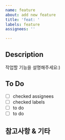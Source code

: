 ```yaml
---
name: feature
about: add new feature
title: 'feat: '
labels: feature
assignees: ''

---
```


## Description
작업할 기능을 설명해주세요:)

## To Do
- [ ] checked assignees
- [ ] checked labels
- [ ] to do
- [ ] to do

## 참고사항 & 기타
